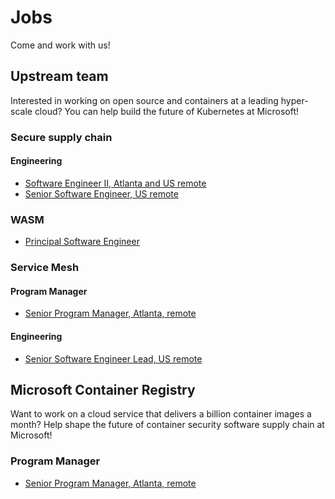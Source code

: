 # Jobs

Come and work with us!

## Upstream team

Interested in working on open source and containers at a leading hyper-scale cloud? You can help build the future of Kubernetes at Microsoft!  

### Secure supply chain

#### Engineering

- [Software Engineer II, Atlanta and US remote](https://careers.microsoft.com/us/en/job/1210002/Software-Engineer-II)
- [Senior Software Engineer, US remote](https://careers.microsoft.com/us/en/job/1309571/Senior-Software-Engineer)

### WASM
- [Principal Software Engineer](https://careers.microsoft.com/us/en/job/1333178/Principal-Software-Engineer)

### Service Mesh

#### Program Manager

- [Senior Program Manager, Atlanta, remote](https://careers.microsoft.com/us/en/job/1307646/Senior-Product-Manager-Open-Service-Mesh)

#### Engineering

- [Senior Software Engineer Lead, US remote](https://careers.microsoft.com/us/en/job/1352032/Software-Engineering-Lead)

## Microsoft Container Registry

Want to work on a cloud service that delivers a billion container images a month? Help shape the future of container security software supply chain at Microsoft!

### Program Manager
- [Senior Program Manager, Atlanta, remote](https://careers.microsoft.com/us/en/job/1333040/Senior-Product-Manager-Microsoft-Container-Registry)
